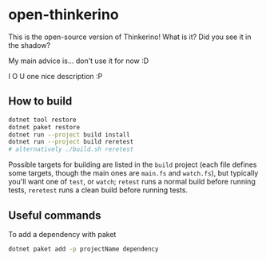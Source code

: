 # open-thinkerino

This is the open-source version of Thinkerino! What is it? Did you see it in the shadow?

My main advice is... don't use it for now :D

I O U one nice description :P

## How to build

```sh
dotnet tool restore
dotnet paket restore
dotnet run --project build install
dotnet run --project build reretest
# alternatively ./build.sh reretest
```

Possible targets for building are listed in the `build` project (each file defines some targets, though the main ones are `main.fs` and `watch.fs`), but typically you'll want one of `test`, or `watch`; `retest` runs a normal build before running tests, `reretest` runs a clean build before running tests.

## Useful commands

To add a dependency with paket

```sh
dotnet paket add -p projectName dependency
```
